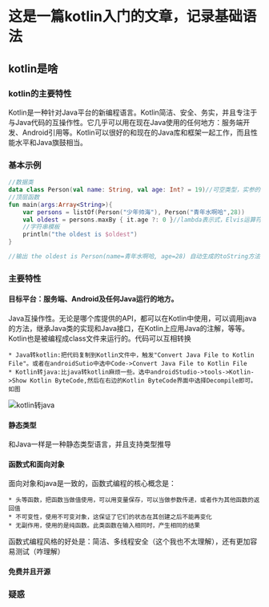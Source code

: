 # 这是一篇kotlin入门的文章，记录基础语法
## kotlin是啥

### kotlin的主要特性
Kotlin是一种针对Java平台的新编程语言。Kotlin简洁、安全、务实，并且专注于与Java代码的互操作性。它几乎可以用在现在Java使用的任何地方：服务端开发、Android引用等。Kotlin可以很好的和现在的Java库和框架一起工作，而且性能水平和Java旗鼓相当。

### 基本示例
``` kotlin
//数据类
data class Person(val name: String, val age: Int? = 19)//可空类型，实参的默认值
//顶层函数
fun main(args:Array<String>){
    var persons = listOf(Person("少年帅海"), Person("青年水啊哈",28))
    val oldest = persons.maxBy { it.age ?: 0 }//lambda表示式，Elvis运算符
    //字符串模板
    println("the oldest is $oldest")
}

//输出 the oldest is Person(name=青年水啊哈, age=28) 自动生成的toString方法
```
### 主要特性
#### 目标平台：服务端、Android及任何Java运行的地方。
Java互操作性。无论是哪个库提供的API，都可以在Kotlin中使用，可以调用java的方法，继承Java类的实现和Java接口，在Kotlin上应用Java的注解，等等。Kotlin也是被编程成class文件来运行的。代码可以互相转换

    * Java转kotlin:把代码复制到Kotlin文件中，触发"Convert Java File to Kotlin File"。或者在androidSutio中选中Code->Convert Java File to Kotlin File
    * Kotlin转java:比java转kotlin麻烦一些。选中androidStudio->tools->Kotlin->Show Kotlin ByteCode,然后在右边的Kotlin ByteCode界面中选择Decompile即可。如图
![kotlin转java](https://github.com/Iambigsea/bigsea.github.io/blob/master/Kotlin%E8%BD%ACJava.png)
    
#### 静态类型
和Java一样是一种静态类型语言，并且支持类型推导
#### 函数式和面向对象
面向对象和java是一致的，函数式编程的核心概念是：

    * 头等函数，把函数当做值使用，可以用变量保存，可以当做参数传递，或者作为其他函数的返回值
    * 不可变性，使用不可变对象，这保证了它们的状态在其创建之后不能再变化
    * 无副作用，使用的是纯函数。此类函数在输入相同时，产生相同的结果

函数式编程风格的好处是：简洁、多线程安全（这个我也不太理解），还有更加容易测试（咋理解）
#### 免费并且开源
### 疑惑
